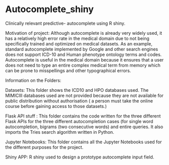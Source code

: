 # Autocomplete_shiny
 Clinically relevant predictive- autocomplete using R shiny.
 
 Motivation of project:
 Although autocomplete is already very widely used, it has a relatively high error rate in the medical domain due to not being specifically trained and optimized on medical datasets. As an example, standard autocomplete implemented by Google and other search engines does not support ICD-10 and Human phenotype ontology terms and codes. 
Autocomplete is useful in the medical domain because it ensures that a user does not need to type an entire complex medical term from memory which can be prone to misspellings and other typographical errors. 
 
 Information on the Folders:
 
Datasets: This folder shows the ICD10 and HPO databases used. The MIMICIII databases used are not provided because they are not available for public distribution without authorisation ( a person must take the online course before gaining access to those datasets.)
 
Flask API stuff : This folder contains the code written for the three different Flask APIs for the three different autocompletion cases (for single word autocompletion, bigrams (two consecutive words) and entire queries. It also imports the Tries search algorithm written in Python. 

Jupyter Notebooks: This folder contains all the Jupyter Notebooks used for the different purposes for the project.  

Shiny APP: R shiny used to design a prototype autocomplete input field.

